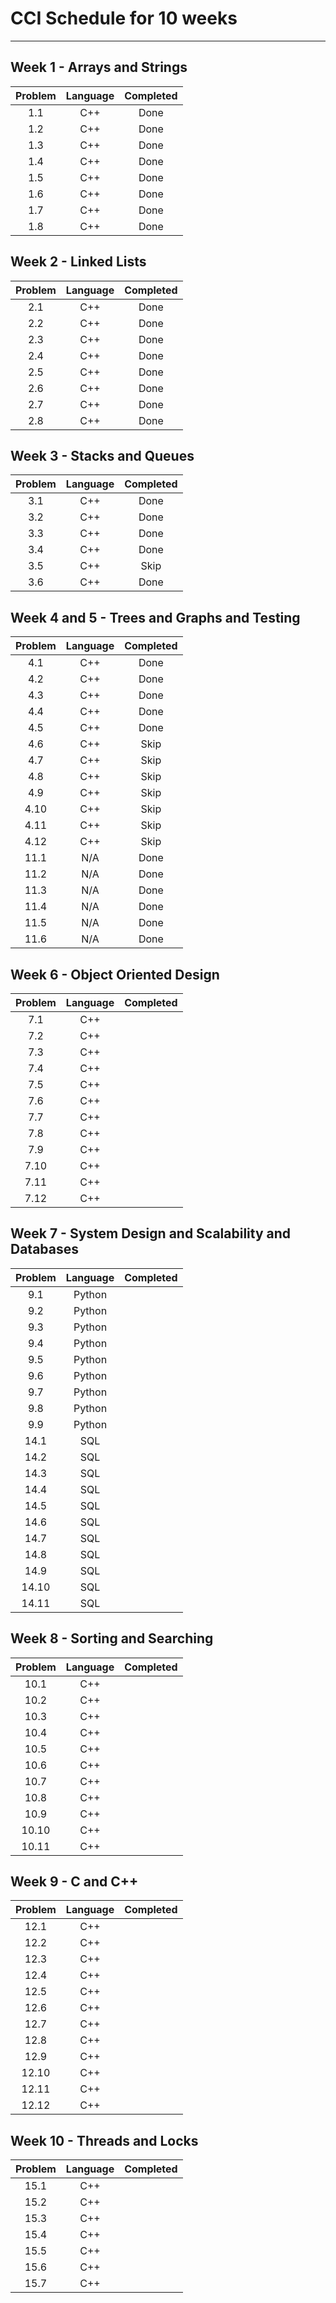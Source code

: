 # CCI Schedule for 10 weeks

---

## Week 1 - Arrays and Strings

| Problem | Language | Completed |
| :-----: | :------: | :-------: |
|   1.1   |   C++    |   Done    |
|   1.2   |   C++    |   Done    |
|   1.3   |   C++    |   Done    |
|   1.4   |   C++    |   Done    |
|   1.5   |   C++    |   Done    |
|   1.6   |   C++    |   Done    |
|   1.7   |   C++    |   Done    |
|   1.8   |   C++    |   Done    |


## Week 2 - Linked Lists

| Problem | Language | Completed |
| :-----: | :------: | :-------: |
|   2.1   |   C++    |   Done    |
|   2.2   |   C++    |   Done    |
|   2.3   |   C++    |   Done    |
|   2.4   |   C++    |   Done    |
|   2.5   |   C++    |   Done    |
|   2.6   |   C++    |   Done    |
|   2.7   |   C++    |   Done    |
|   2.8   |   C++    |   Done    |

## Week 3 - Stacks and Queues

| Problem | Language | Completed |
| :-----: | :------: | :-------: |
|   3.1   |   C++    |   Done    |
|   3.2   |   C++    |   Done    |
|   3.3   |   C++    |   Done    |
|   3.4   |   C++    |   Done    |
|   3.5   |   C++    |   Skip    |
|   3.6   |   C++    |   Done    |

## Week 4 and 5 - Trees and Graphs and Testing

| Problem | Language | Completed |
| :-----: | :------: | :-------: |
|   4.1   |   C++    |   Done    |
|   4.2   |   C++    |   Done    |
|   4.3   |   C++    |   Done    |
|   4.4   |   C++    |   Done    |
|   4.5   |   C++    |   Done    |
|   4.6   |   C++    |   Skip    |
|   4.7   |   C++    |   Skip    |
|   4.8   |   C++    |   Skip    |
|   4.9   |   C++    |   Skip    |
|  4.10   |   C++    |   Skip    |
|  4.11   |   C++    |   Skip    |
|  4.12   |   C++    |   Skip    |
|  11.1   |   N/A    |   Done    |
|  11.2   |   N/A    |   Done    |
|  11.3   |   N/A    |   Done    |
|  11.4   |   N/A    |   Done    |
|  11.5   |   N/A    |   Done    |
|  11.6   |   N/A    |   Done    |

## Week 6 - Object Oriented Design

| Problem | Language | Completed |
| :-----: | :------: | :-------: |
|   7.1   |   C++    |           |
|   7.2   |   C++    |           |
|   7.3   |   C++    |           |
|   7.4   |   C++    |           |
|   7.5   |   C++    |           |
|   7.6   |   C++    |           |
|   7.7   |   C++    |           |
|   7.8   |   C++    |           |
|   7.9   |   C++    |           |
|  7.10   |   C++    |           |
|  7.11   |   C++    |           |
|  7.12   |   C++    |           |

## Week 7 - System Design and Scalability and Databases

| Problem | Language | Completed |
| :-----: | :------: | :-------: |
|   9.1   |  Python  |           |
|   9.2   |  Python  |           |
|   9.3   |  Python  |           |
|   9.4   |  Python  |           |
|   9.5   |  Python  |           |
|   9.6   |  Python  |           |
|   9.7   |  Python  |           |
|   9.8   |  Python  |           |
|   9.9   |  Python  |           |
|  14.1   |   SQL    |           |
|  14.2   |   SQL    |           |
|  14.3   |   SQL    |           |
|  14.4   |   SQL    |           |
|  14.5   |   SQL    |           |
|  14.6   |   SQL    |           |
|  14.7   |   SQL    |           |
|  14.8   |   SQL    |           |
|  14.9   |   SQL    |           |
|  14.10  |   SQL    |           |
|  14.11  |   SQL    |           |

## Week 8 - Sorting and Searching

| Problem | Language | Completed |
| :-----: | :------: | :-------: |
|  10.1   |   C++    |           |
|  10.2   |   C++    |           |
|  10.3   |   C++    |           |
|  10.4   |   C++    |           |
|  10.5   |   C++    |           |
|  10.6   |   C++    |           |
|  10.7   |   C++    |           |
|  10.8   |   C++    |           |
|  10.9   |   C++    |           |
|  10.10  |   C++    |           |
|  10.11  |   C++    |           |

## Week 9 - C and C++

| Problem | Language | Completed |
| :-----: | :------: | :-------: |
|  12.1   |   C++    |           |
|  12.2   |   C++    |           |
|  12.3   |   C++    |           |
|  12.4   |   C++    |           |
|  12.5   |   C++    |           |
|  12.6   |   C++    |           |
|  12.7   |   C++    |           |
|  12.8   |   C++    |           |
|  12.9   |   C++    |           |
|  12.10  |   C++    |           |
|  12.11  |   C++    |           |
|  12.12  |   C++    |           |

## Week 10 - Threads and Locks

| Problem | Language | Completed |
| :-----: | :------: | :-------: |
|  15.1   |   C++    |           |
|  15.2   |   C++    |           |
|  15.3   |   C++    |           |
|  15.4   |   C++    |           |
|  15.5   |   C++    |           |
|  15.6   |   C++    |           |
|  15.7   |   C++    |           |

